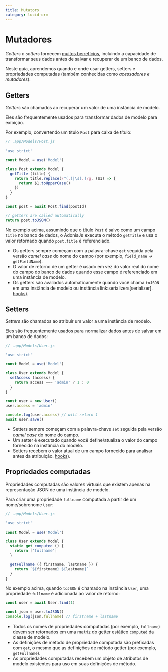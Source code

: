 ```yaml
---
title: Mutators
category: lucid-orm
---
```


# Mutadores

*Getters e setters* fornecem [muitos benefícios](https://stackoverflow.com/a/1568230/1210490), incluindo a capacidade de transformar seus dados antes de salvar e recuperar de um banco de dados.

Neste guia, aprendemos quando e onde usar getters, setters e propriedades computadas (também conhecidas como *acessadores e mutadores*).

## Getters
*Getters* são chamados ao recuperar um valor de uma instância de modelo.

Eles são frequentemente usados ​​para transformar dados de modelo para exibição.

Por exemplo, convertendo um título `Post` para caixa de título:

```js
// .app/Models/Post.js

'use strict'

const Model = use('Model')

class Post extends Model {
  getTitle (title) {
    return title.replace(/^(.)|\s(.)/g, ($1) => {
      return $1.toUpperCase()
    })
  }
}
```

```js
const post = await Post.find(postId)

// getters are called automatically
return post.toJSON()
```

No exemplo acima, assumindo que o título `Post` é salvo como um campo `title` no banco de dados, o AdonisJs executa o método `getTitle` e usa o valor retornado quando `post.title` é referenciado.

- Os getters sempre começam com a palavra-chave `get` seguida pela versão *camel case* do nome do campo (por exemplo, `field_name` → `getFieldName`).
- O valor de retorno de um getter é usado em vez do valor real do nome do campo do banco de dados quando esse campo é referenciado em uma instância de modelo.
- Os getters são avaliados automaticamente quando você chama `toJSON` em uma instância de modelo ou instância link:serializers[serializer].
[hooks](/original/markdown/08-Lucid-ORM/02-Hooks.md)).

## Setters
*Setters* são chamados ao atribuir um valor a uma instância de modelo.

Eles são frequentemente usados ​​para normalizar dados antes de salvar em um banco de dados:

```js
// .app/Models/User.js

'use strict'

const Model = use('Model')

class User extends Model {
  setAccess (access) {
    return access === 'admin' ? 1 : 0
  }
}
```

```js
const user = new User()
user.access = 'admin'

console.log(user.access) // will return 1
await user.save()
```

- Setters sempre começam com a palavra-chave `set` seguida pela versão *camel case* do nome do campo.
- Um setter é executado quando você define/atualiza o valor do campo fornecido na instância do modelo.
- Setters recebem o valor atual de um campo fornecido para analisar antes da atribuição.
[hooks](/original/markdown/08-Lucid-ORM/02-Hooks.md)).

## Propriedades computadas
Propriedades computadas são valores virtuais que existem apenas na representação JSON de uma instância de modelo.

Para criar uma propriedade `fullname` computada a partir de um nome/sobrenome `User`:

```js
// .app/Models/User.js

'use strict'

const Model = use('Model')

class User extends Model {
  static get computed () {
    return ['fullname']
  }

  getFullname ({ firstname, lastname }) {
    return `${firstname} ${lastname}`
  }
}
```

No exemplo acima, quando `toJSON` é chamado na instância `User`, uma propriedade `fullname` é adicionada ao valor de retorno:

```js
const user = await User.find(1)

const json = user.toJSON()
console.log(json.fullname) // firstname + lastname
```

- Todos os nomes de propriedades computadas (por exemplo, `fullname`) devem ser retornados em uma matriz do getter estático `computed` da classe de modelo.
- As definições de método de propriedade computada são prefixadas com `get`, o mesmo que as definições de método getter (por exemplo, `getFullname`).
- As propriedades computadas recebem um objeto de atributos de modelo existentes para uso em suas definições de método.
